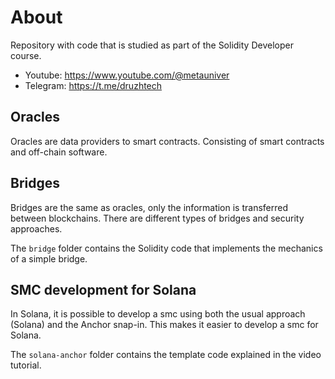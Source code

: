 # About

Repository with code that is studied as part of the Solidity Developer course. 

- Youtube: https://www.youtube.com/@metauniver
- Telegram: https://t.me/druzhtech

## Oracles

Oracles are data providers to smart contracts. Consisting of smart contracts and off-chain software.

## Bridges

Bridges are the same as oracles, only the information is transferred between blockchains. There are different types of bridges and security approaches.

The `bridge` folder contains the Solidity code that implements the mechanics of a simple bridge.

## SMC development for Solana

In Solana, it is possible to develop a smc using both the usual approach (Solana) and the Anchor snap-in. This makes it easier to develop a smc for Solana.

The `solana-anchor` folder contains the template code explained in the video tutorial.